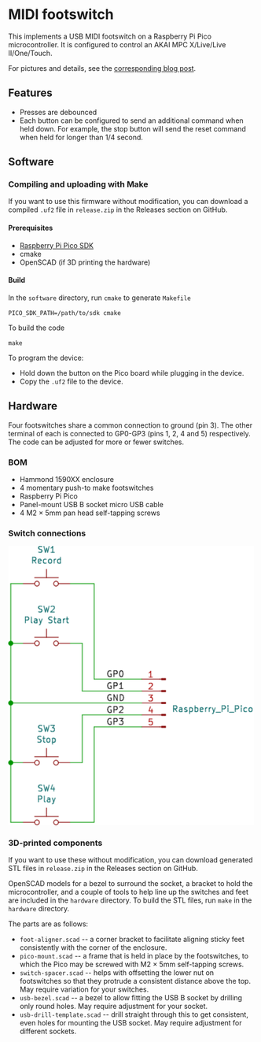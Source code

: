 # MIDI footswitch

This implements a USB MIDI footswitch on a Raspberry Pi Pico microcontroller. It
is configured to control an AKAI MPC X/Live/Live II/One/Touch.

For pictures and details, see the [corresponding blog
post](https://po-ru.com/2020/08/03/diy-usb-midi-footswitch).

## Features

- Presses are debounced
- Each button can be configured to send an additional command when held down.
  For example, the stop button will send the reset command when held for longer
  than 1/4 second.

## Software

### Compiling and uploading with Make

If you want to use this firmware without modification, you can download a
compiled `.uf2` file in `release.zip` in the Releases section on GitHub.

#### Prerequisites

- [Raspberry Pi Pico SDK](https://github.com/raspberrypi/pico-sdk)
- cmake
- OpenSCAD (if 3D printing the hardware)

#### Build

In the `software` directory, run `cmake` to generate `Makefile`

    PICO_SDK_PATH=/path/to/sdk cmake

To build the code

    make

To program the device:

- Hold down the button on the Pico board while plugging in the device.
- Copy the `.uf2` file to the device.

## Hardware

Four footswitches share a common connection to ground (pin 3). The other
terminal of each is connected to GP0-GP3 (pins 1, 2, 4 and 5) respectively.
The code can be adjusted for more or fewer switches.

### BOM

- Hammond 1590XX enclosure
- 4 momentary push-to make footswitches
- Raspberry Pi Pico
- Panel-mount USB B socket micro USB cable
- 4 M2 × 5mm pan head self-tapping screws

### Switch connections

<img src="./hardware/footswitch.svg" alt="Switch wiring schematic" width=500>

### 3D-printed components

If you want to use these without modification, you can download generated STL
files in `release.zip` in the Releases section on GitHub.

OpenSCAD models for a bezel to surround the socket, a bracket to hold the
microcontroller, and a couple of tools to help line up the switches and feet
are included in the `hardware` directory. To build the STL files, run `make` in
the `hardware` directory.

The parts are as follows:

- `foot-aligner.scad` -- a corner bracket to facilitate aligning sticky feet
  consistently with the corner of the enclosure.
- `pico-mount.scad` -- a frame that is held in place by the footswitches, to
  which the Pico may be screwed with M2 × 5mm self-tapping screws.
- `switch-spacer.scad` -- helps with offsetting the lower nut on footswitches
  so that they protrude a consistent distance above the top. May require
  variation for your switches.
- `usb-bezel.scad` -- a bezel to allow fitting the USB B socket by drilling
  only round holes. May require adjustment for your socket.
- `usb-drill-template.scad` -- drill straight through this to get consistent, even
  holes for mounting the USB socket. May require adjustment for different
  sockets.
